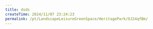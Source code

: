 ```yaml
---
title: dsds
createTime: 2024/11/07 23:24:23
permalink: /pt/LandscapeLeisureGreenSpace/HeritagePark/OJ24qfBm/
---
```


